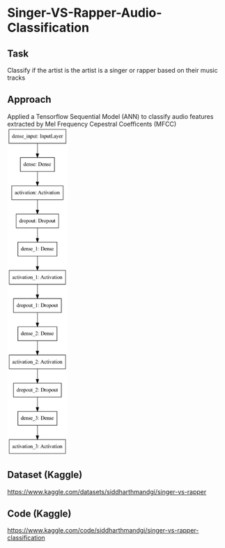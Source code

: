 # Singer-VS-Rapper-Audio-Classification
## Task
Classify if the artist is the artist is a singer or rapper based on their music tracks

## Approach
Applied a Tensorflow Sequential Model (ANN) to classify audio features extracted by Mel Frequency Cepestral Coefficents (MFCC)
<img src = "https://github.com/siddh30/Singer-VS-Rapper-Audio-Classification/blob/main/model.png" height = "750">


## Dataset (Kaggle)
https://www.kaggle.com/datasets/siddharthmandgi/singer-vs-rapper

## Code (Kaggle)
https://www.kaggle.com/code/siddharthmandgi/singer-vs-rapper-classification
